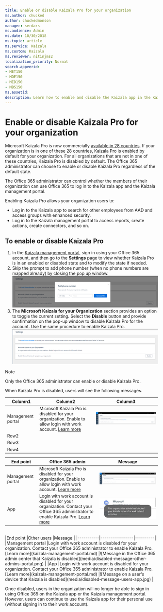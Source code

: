 ```yaml
---
title: Enable or disable Kaizala Pro for your organization
ms.author: chucked
author: chuckedmonson
manager: serdars
ms.audience: Admin
ms.date: 10/30/2018
ms.topic: article
ms.service: Kaizala
ms.custom: Kaizala
ms.reviewer: nitinjms2
localization_priority: Normal
search.appverid:
- MET150
- MOE150
- MED150
- MBS150
ms.assetid: 
description: Learn how to enable and disable the Kaizala app in the Kaizala management portal.
---
```


# Enable or disable Kaizala Pro for your organization 

Microsoft Kaizala Pro is now commercially [available in 28 countries](regional-availability.md). If your organization is in one of these 28 countries, Kaizala Pro is enabled by default for your organization. For all organizations that are not in one of these countries, Kaizala Pro is disabled by default. The Office 365 administrator can choose to enable or disable Kaizala Pro regardless of the default state. 

The Office 365 administrator can control whether the members of their organization can use Office 365 to log in to the Kaizala app and the Kaizala management portal. 

Enabling Kaizala Pro allows your organization users to:
- Log in to the Kaizala app to search for other employees from AAD and access groups with enhanced security.
- Log in to the Kaizala management portal to access reports, create actions, create connectors, and so on.
 
## To enable or disable Kaizala Pro

1. In the [Kaizala management portal](https://manage.kaiza.la/), sign in using your Office 365 account, and then go to the **Settings** page to view whether Kaizala Pro is in an enabled or disabled state and to modify the state if needed. 
2. Skip the prompt to add phone number (when no phone numbers are mapped already) by closing the pop up window.
![Prompt to add phone number in Kaizala management portal](media/prompt-to-add-phone-number.png)
3. The **Microsoft Kaizala for your Organization** section provides an option to toggle the current setting. Select the **Disable** button and provide confirmation on the pop-up window to disable Kaizala Pro for the account. Use the same procedure to enable Kaizala Pro. 
![Enable or disable Kaizala from the Settings page in Kaizala management portal](media/enable-disable-kaizala-from-settings-page.png)
> [!NOTE]
> Only the Office 365 administrator can enable or disable Kaizala Pro.

When Kaizala Pro is disabled, users will see the following messages.


|Column1  |Column2  |Column3  |
|---------|---------|---------|
|Management portal          |Microsoft Kaizala Pro is disabled for your organization. Enable to allow login with work account. [Learn more](kaizala-management-portal.md)         |![Message in the Office 365 admin center that Kaizala is disabled](media/disabled-message-tenant-admin-portal.png)         |
|Row2     |         |         |
|Row3     |         |         |
|Row4     |         |         |



|End point  |Office 365 admin |Message   |
|-----------|-----------------|----------|
|Management portal     |Microsoft Kaizala Pro is disabled for your organization. Enable to allow login with work account. [Learn more](kaizala-management-portal.md) |![Message in the Office 365 admin center that Kaizala is disabled](media/disabled-message-tenant-admin-portal.png)    |
|App     |Login with work account is disabled for your organization. Contact your Office 365 administrator to enable Kaizala Pro. [Learn more](kaizala-management-portal.md) |![Message on a user's device that Kaizala is disabled](media/disabled-message-users-app.jpg)    |
<br>
|End point  |Other users     |Message   |
|-----------|-----------------|----------|
|Management portal     |Login with work account is disabled for your organization. Contact your Office 365 administrator to enable Kaizala Pro. [Learn more](kaizala-management-portal.md) |![Message in the Office 365 admin center that Kaizala is disabled](media/disabled-message-other-admins-portal.png)     |
|App     |Login with work account is disabled for your organization. Contact your Office 365 administrator to enable Kaizala Pro. [Learn more](kaizala-management-portal.md) |![Message on a user's device that Kaizala is disabled](media/disabled-message-users-app.jpg)     |

Once disabled, users in the organization will no longer be able to sign in using Office 365 on the Kaizala app or the Kaizala management portal. However, users can continue to use the Kaizala app for their personal use (without signing in to their work account).

